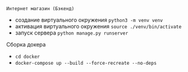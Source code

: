     Интернет магазин (Бэкенд) 

 * создание виртуального окружения `python3 -m venv venv`
 * активация виртуального окружения `source ./venv/bin/activate`
 * запуск сервера `python manage.py runserver`

 Сборка докера
 
 * `cd docker`
 * `docker-compose up --build --force-recreate --no-deps`